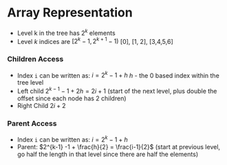 # Array Representation
- Level k in the tree has $2^k$ elements
- Level $k$ indices are $[2^k - 1, 2^{k+1} - 1)$
	  [0], [1, 2], [3,4,5,6]

### Children Access
- Index `i` can be written as:
  $i = 2^k -1 + h$ 
  $h$ - the 0 based index within the tree level
- Left child
  $2^{k-1} - 1 + 2h = 2i + 1$
  (start of the next level, plus double the offset since each node has 2 children)
- Right Child
  $2i + 2$

### Parent Access
- Index `i` can be written as:
  $i = 2^k -1 + h$ 
- Parent:
  $2^{k-1} -1 + \frac{h}{2} = \frac{i-1}{2}$
  (start at previous level, go half the length in that level since there are half the elements)
